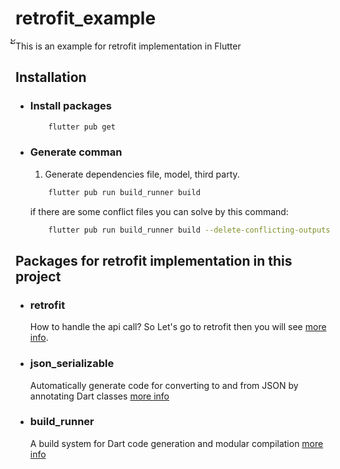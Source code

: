 # retrofit_example

ັ້This is an example for retrofit implementation in Flutter

## Installation

- ### Install packages

  ```bash
      flutter pub get
  ```

- ### Generate comman

  1. Generate dependencies file, model, third party.

  ```bash
      flutter pub run build_runner build
  ```

  if there are some conflict files you can solve by this command:

  ```bash
      flutter pub run build_runner build --delete-conflicting-outputs
  ```

## Packages for retrofit implementation in this project

- ### retrofit

  How to handle the api call? So Let's go to retrofit then you will see [more info](https://pub.dev/packages/retrofit).

- ### json_serializable

  Automatically generate code for converting to and from JSON by annotating Dart classes [more info](https://pub.dev/packages/json_serializable)

- ### build_runner
  A build system for Dart code generation and modular compilation [more info](https://pub.dev/packages/build_runner)
